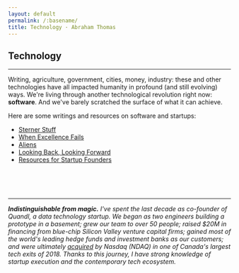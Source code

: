 ```yaml
---
layout: default
permalink: /:basename/
title: Technology · Abraham Thomas
---
```


## Technology

----

Writing, agriculture, government, cities, money, industry: these and other technologies have all impacted humanity in profound (and still evolving) ways.  We're living through another technological revolution right now: **software**.  And we've barely scratched the surface of what it can achieve.

Here are some writings and resources on software and startups: 

* [Sterner Stuff](/sterner-stuff)  
* [When Excellence Fails](/when-excellence-fails)  
* [Aliens](/aliens)  
* [Looking Back, Looking Forward](/looking-back-looking-forward) 
* [Resources for Startup Founders](/resources)

 
<br/>
<br/>
<br/>

----

<i><b>Indistinguishable from magic.</b> I've spent the last decade as co-founder of Quandl, a data technology startup.  We began as two engineers building a prototype in a basement; grew our team to over 50 people; raised $20M in financing from blue-chip Silicon Valley venture capital firms; gained most of the world's leading hedge funds and investment banks as our customers; and were ultimately [acquired](https://blog.quandl.com/quandl-the-next-chapter) by Nasdaq (NDAQ) in one of Canada's largest tech exits of 2018.  Thanks to this journey, I have strong knowledge of startup execution and the contemporary tech ecosystem.</i>